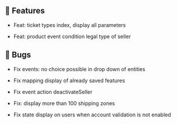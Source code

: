 ## 🚀 Features

- Feat: ticket types index, display all parameters

- Feat: product event condition legal type of seller


## 🐛 Bugs

- Fix events: no choice possible in drop down of entities

- Fix mapping display of already saved features

- Fix event action deactivateSeller

- Fix: display more than 100 shipping zones

- Fix state display on users when account validation is not enabled